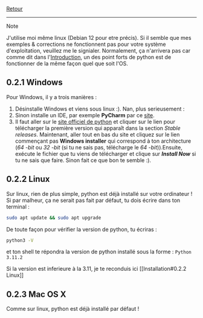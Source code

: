 [Retour](Summary)
___

> [!NOTE]
> J'utilise moi même linux (Debian 12 pour etre précis). Si il semble que mes exemples & corrections ne fonctionnent pas pour votre système d'exploitation, veuillez me le signialer. Normalement, ça n'arrivera pas car comme dit dans l'[Introduction](Introduction.md), un des point forts de python est de fonctionner de la même façon quel que soit l'OS.
## 0.2.1 Windows
Pour Windows, il y a trois manières :

1. Désinstalle Windows et viens sous linux :).
   Nan, plus serieusement :
2. Sinon installe un IDE, par exemple **PyCharm** par ce [site](https://pycharm-community-edition.fr.softonic.com/).
3. Il faut aller sur le [site officiel de python](https://www.python.org/downloads/windows/) et cliquer sur le lien pour télécharger la première version qui apparaît dans la section *Stable releases*. Maintenant, aller tout en bas du site et cliquez sur le lien commençant pas **Windows installer** qui correspond à ton architecture (*64 -bit* ou *32 -bit* (si tu ne sais pas, télécharge le *64 -bit*)).Ensuite, exécute le fichier que tu viens de télécharger et clique sur ***Install Now*** si tu ne sais que faire. Sinon fait ce que bon te semble :).

## 0.2.2 Linux

Sur linux, rien de plus simple, python est déjà installé sur votre ordinateur !
Si par malheur, ça ne serait pas fait par défaut, tu dois écrire dans ton terminal :
```sh
sudo apt update && sudo apt upgrade
```

De toute façon pour vérifier la version de python, tu écriras :
```sh
python3 -V
```
et ton shell te répondra la version de python installé sous la forme :
`Python 3.11.2`

Si la version est inferieure à la 3.11, je te reconduis ici [[Installation#0.2.2 Linux]]

## 0.2.3 Mac OS X

Comme sur linux, python est déjà installé par défaut !